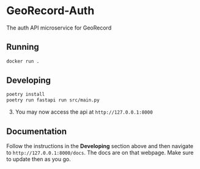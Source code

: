 # GeoRecord-Auth
The auth API microservice for GeoRecord

## Running
```sh
docker run .
```

## Developing
```sh
poetry install
poetry run fastapi run src/main.py
```

3. You may now access the api at `http://127.0.0.1:8000`

## Documentation
Follow the instructions in the __Developing__ section above and then navigate to `http://127.0.0.1:8000/docs`. The docs are on that webpage. Make sure to update then as you go.
